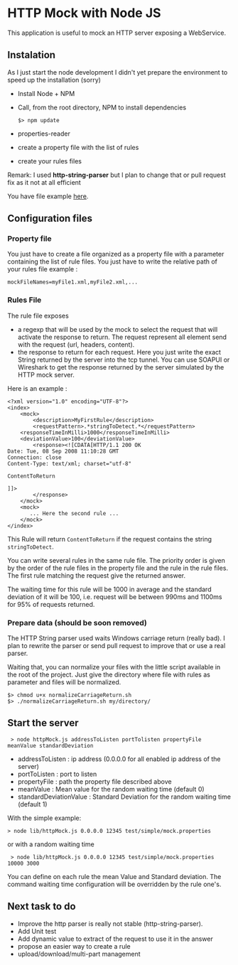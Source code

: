 # HTTP Mock with Node JS

This application is useful to mock an HTTP server exposing a WebService.

## Instalation

As I just start the node development I didn't yet prepare the environment to speed up the installation (sorry)

* Install Node + NPM
* Call, from the root directory, NPM to install dependencies

  ``` $> npm update ```

 * properties-reader
* create a property file with the list of rules
* create your rules files

Remark: I used **http-string-parser** but I plan to change that or pull request fix as it not at all efficient

You have file example [here](./example).

## Configuration files

### Property file

You just have to create a file organized as a property file with a parameter containing the list of rule files. You just have to write the relative path of your rules file example :

``` mockFileNames=myFile1.xml,myFile2.xml,... ```

### Rules File

The rule file exposes

* a regexp that will be used by the mock to select the request that will activate the response to return. The request represent all element send with the request (url, headers, content).
* the response to return for each request. Here you just write the exact String returned by the server into the tcp tunnel. You can use SOAPUI or Wireshark to get the response returned by the server simulated by the HTTP mock server.

Here is an example :

```
<?xml version="1.0" encoding="UTF-8"?>
<index>
	<mock>
		<description>MyFirstRule</description>
		<requestPattern>.*stringToDetect.*</requestPattern>
    <responseTimeInMilli>1000</responseTimeInMilli>
    <deviationValue>100</deviationValue>
		<response><![CDATA[HTTP/1.1 200 OK
Date: Tue, 08 Sep 2008 11:10:28 GMT
Connection: close
Content-Type: text/xml; charset="utf-8"

ContentToReturn

]]>
		</response>
	</mock>
	<mock>
	   ... Here the second rule ...
	</mock>
</index>
```

This Rule will return ``` ContentToReturn ``` if the request contains the string ``` stringToDetect ```.

You can write several rules in the same rule file. The priority order is given by the order of the rule files in the property file and the rule in the rule files. The first rule matching the request give the returned answer.

The waiting time for this rule will be 1000 in average and the standard deviation of it will be 100, i.e. request will be between 990ms and 1100ms for 95% of requests returned.

### Prepare data (should be soon removed)

The HTTP String parser used waits Windows carriage return (really bad). I plan to rewrite the parser or send pull request to improve that or use a real parser.

Waiting that, you can normalize your files with the little script available in the root of the project. Just give the directory where file with rules as parameter and files will be normalized.

```
$> chmod u+x normalizeCarriageReturn.sh
$> ./normalizeCarriageReturn.sh my/directory/
```



## Start the server

``` > node httpMock.js addressToListen portTolisten propertyFile meanValue standardDeviation```

* addressToListen : ip address (0.0.0.0 for all enabled ip address of the server)
* portToListen : port to listen
* propertyFile : path the property file described above
* meanValue : Mean value for the random waiting time (default 0)
* standardDeviationValue : Standard Deviation for the random waiting time (default 1)


With the simple example:

``` > node lib/httpMock.js 0.0.0.0 12345 test/simple/mock.properties ```

or with a random waiting time

``` > node lib/httpMock.js 0.0.0.0 12345 test/simple/mock.properties 10000 3000```

You can define on each rule the mean Value and Standard deviation. The command waiting time configuration will be overridden by the rule one's.

## Next task to do

* Improve the http parser is really not stable (http-string-parser).
* Add Unit test
* Add dynamic value to extract of the request to use it in the answer
* propose an easier way to create a rule
* upload/download/multi-part management
